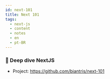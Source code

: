 ```yaml
---
id: next-101
title: Next 101
tags:
  - next-js
  - content
  - notes
  - en
  - pt-BR
---
```


### 🌊 Deep dive NextJS

- Project: https://github.com/biantris/next-101